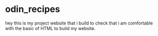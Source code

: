 # odin_recipes
hey this is my project website that i build to check that i am comfortable with the basic of HTML to build my website.